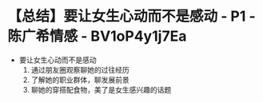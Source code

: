 # 【总结】要让女生心动而不是感动 - P1 - 陈广希情感 - BV1oP4y1j7Ea

-   要让女生心动而不是感动
    1.  通过朋友圈观察聊她的过往经历
    2.  了解她的职业群体，聊发展前景
    3.  聊她的穿搭配食物，美了是女生感兴趣的话题
